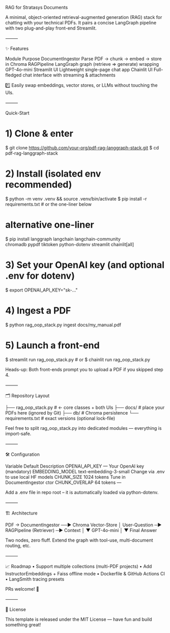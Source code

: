 RAG for Stratasys Documents

A minimal, object-oriented retrieval-augmented generation (RAG) stack for chatting with your technical PDFs. It pairs a concise LangGraph pipeline with two plug-and-play front-end Streamlit.

⸻

✨ Features

Module	Purpose
DocumentIngestor	Parse PDF → chunk → embed → store in Chroma
RAGPipeline	LangGraph graph (retrieve ⇒ generate) wrapping GPT-4o-mini
Streamlit UI	Lightweight single-page chat app
Chainlit UI	Full-fledged chat interface with streaming & attachments

*️⃣ Easily swap embeddings, vector stores, or LLMs without touching the UIs.

⸻

Quick-Start

# 1) Clone & enter
$ git clone https://github.com/your-org/pdf-rag-langgraph-stack.git
$ cd pdf-rag-langgraph-stack

# 2) Install (isolated env recommended)
$ python -m venv .venv && source .venv/bin/activate
$ pip install -r requirements.txt   # or the one-liner below

# alternative one-liner
$ pip install langgraph langchain langchain-community \
      chromadb pypdf tiktoken python-dotenv streamlit chainlit[all]

# 3) Set your OpenAI key (and optional .env for dotenv)
$ export OPENAI_API_KEY="sk-…"

# 4) Ingest a PDF
$ python rag_oop_stack.py ingest docs/my_manual.pdf

# 5) Launch a front-end
$ streamlit run rag_oop_stack.py   # or
$ chainlit run rag_oop_stack.py

Heads-up: Both front-ends prompt you to upload a PDF if you skipped step 4.

⸻

🗂️ Repository Layout

├── rag_oop_stack.py   # ← core classes + both UIs
├── docs/              # place your PDFs here (ignored by Git)
├── db/                # Chroma persistence
└── requirements.txt   # exact versions (optional lock-file)

Feel free to split rag_oop_stack.py into dedicated modules — everything is import-safe.

⸻

🛠️ Configuration

Variable	Default	Description
OPENAI_API_KEY	—	Your OpenAI key (mandatory)
EMBEDDING_MODEL	text-embedding-3-small	Change via .env to use local HF models
CHUNK_SIZE	1024 tokens	Tune in DocumentIngestor ctor
CHUNK_OVERLAP	64 tokens	—

Add a .env file in repo root – it is automatically loaded via python-dotenv.

⸻

🏗️ Architecture

PDF → DocumentIngestor ──▶ Chroma Vector-Store
                              │
User-Question ─▶ RAGPipeline (Retriever) ─▶ Context
                                 │
                                 ▼
                           GPT-4o-mini
                                 │
                                 ▼
                            Final Answer

Two nodes, zero fluff. Extend the graph with tool-use, multi-document routing, etc.

⸻

📈 Roadmap
	•	Support multiple collections (multi-PDF projects)
	•	Add InstructorEmbeddings + Faiss offline mode
	•	Dockerfile & GitHub Actions CI
	•	LangSmith tracing presets

PRs welcome! 🙌

⸻

🪪 License

This template is released under the MIT License — have fun and build something great!